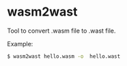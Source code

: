 # wasm2wast

Tool to convert .wasm file to .wast file.

Example:
```bash
$ wasm2wast hello.wasm -o  hello.wast
```

